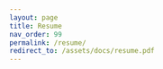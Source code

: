```yaml
---
layout: page
title: Resume
nav_order: 99
permalink: /resume/
redirect_to: /assets/docs/resume.pdf
---
```


<!-- This page redirects to the PDF resume -->

